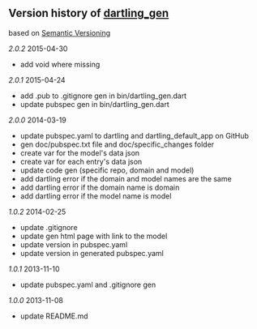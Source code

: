 ## Version history of [dartling_gen](https://github.com/dzenanr/dartling_gen)

based on [Semantic Versioning](http://semver.org/)

*2.0.2* 2015-04-30

+ add void where missing

*2.0.1* 2015-04-24

+ add .pub to .gitignore gen in bin/dartling_gen.dart
+ update pubspec gen in bin/dartling_gen.dart

*2.0.0* 2014-03-19

+ update pubspec.yaml to dartling and dartling_default_app on GitHub
+ gen doc/pubspec.txt file and doc/specific_changes folder
+ create var for the model's data json
+ create var for each entry's data json
+ update code gen (specific repo, domain and model)
+ add dartling error if the domain and model names are the same
+ add dartling error if the domain name is domain
+ add dartling error if the model name is model

*1.0.2* 2014-02-25

+ update .gitignore
+ update gen html page with link to the model
+ update version in pubspec.yaml
+ update version in generated pubspec.yaml

*1.0.1* 2013-11-10

+ update pubspec.yaml and .gitignore gen

*1.0.0* 2013-11-08

+ update README.md

